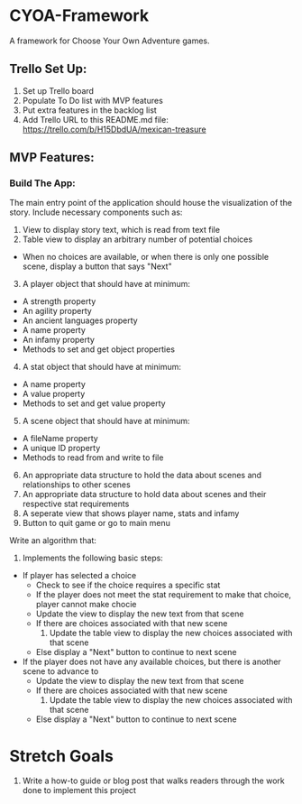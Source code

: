 # **CYOA-Framework**
A framework for Choose Your Own Adventure games.

## **Trello Set Up:**

1. Set up Trello board
2. Populate To Do list with MVP features
3. Put extra features in the backlog list
4. Add Trello URL to this README.md file: https://trello.com/b/H15DbdUA/mexican-treasure


## **MVP Features:**

### **Build The App:**

The main entry point of the application should house the visualization of the story. Include necessary components such as:

1. View to display story text, which is read from text file
2. Table view to display an arbitrary number of potential choices
  - When no choices are available, or when there is only one possible scene, display a button that says "Next"
3. A player object that should have at minimum:
  - A strength property
  - An agility property
  - An ancient languages property
  - A name property
  - An infamy property
  - Methods to set and get object properties
4. A stat object that should have at minimum:
  - A name property
  - A value property
  - Methods to set and get value property
5. A scene object that should have at minimum:
  - A fileName property
  - A unique ID property
  - Methods to read from and write to file
6. An appropriate data structure to hold the data about scenes and relationships to other scenes
7. An appropriate data structure to hold data about scenes and their respective stat requirements
8. A seperate view that shows player name, stats and infamy
9. Button to quit game or go to main menu

Write an algorithm that:

1. Implements the following basic steps:
  - If player has selected a choice
    - Check to see if the choice requires a specific stat
    - If the player does not meet the stat requirement to make that choice, player cannot make chocie
    - Update the view to display the new text from that scene
    - If there are choices associated with that new scene
      1. Update the table view to display the new choices associated with that scene
    - Else display a "Next" button to continue to next scene
  - If the player does not have any available choices, but there is another scene to advance to
    - Update the view to display the new text from that scene
    - If there are choices associated with that new scene
      1. Update the table view to display the new choices associated with that scene
    - Else display a "Next" button to continue to next scene

# **Stretch Goals**

1. Write a how-to guide or blog post that walks readers through the work done to implement this project
